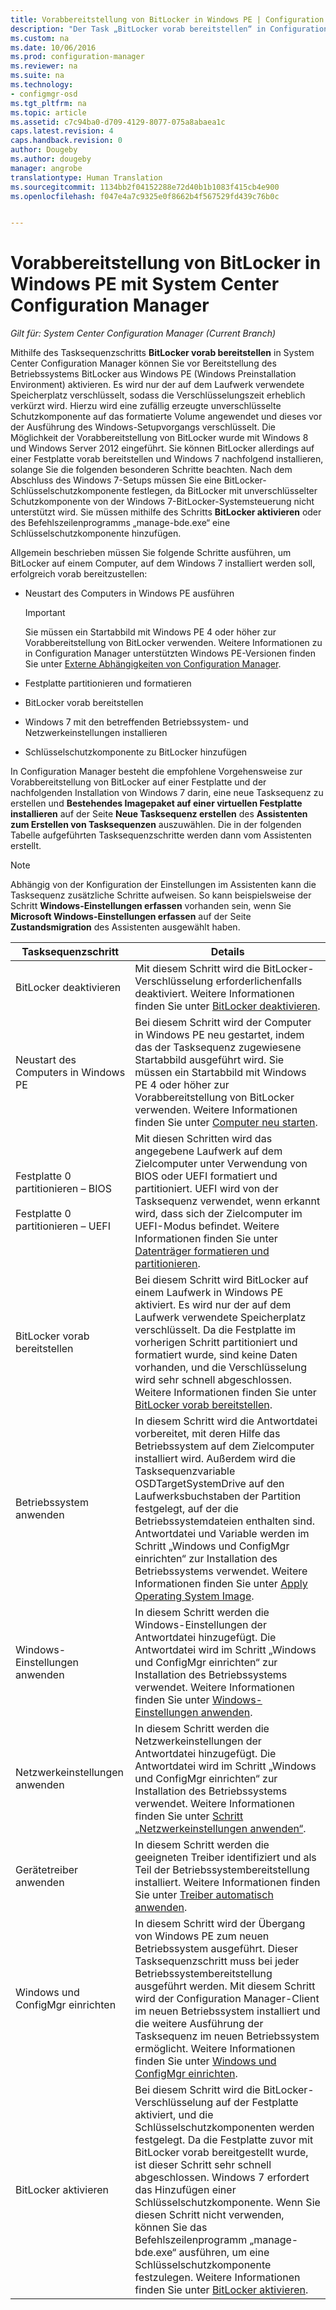 ```yaml
---
title: Vorabbereitstellung von BitLocker in Windows PE | Configuration Manager
description: "Der Task „BitLocker vorab bereitstellen“ in Configuration Manager aktiviert BitLocker aus Windows Preinstallation Environment vor der Bereitstellung des Betriebssystems."
ms.custom: na
ms.date: 10/06/2016
ms.prod: configuration-manager
ms.reviewer: na
ms.suite: na
ms.technology:
- configmgr-osd
ms.tgt_pltfrm: na
ms.topic: article
ms.assetid: c7c94ba0-d709-4129-8077-075a8abaea1c
caps.latest.revision: 4
caps.handback.revision: 0
author: Dougeby
ms.author: dougeby
manager: angrobe
translationtype: Human Translation
ms.sourcegitcommit: 1134bb2f04152288e72d40b1b1083f415cb4e900
ms.openlocfilehash: f047e4a7c9325e0f8662b4f567529fd439c76b0c


---
```

# <a name="preprovision-bitlocker-in-windows-pe-with-system-center-configuration-manager"></a>Vorabbereitstellung von BitLocker in Windows PE mit System Center Configuration Manager

*Gilt für: System Center Configuration Manager (Current Branch)*

Mithilfe des Tasksequenzschritts **BitLocker vorab bereitstellen** in System Center Configuration Manager können Sie vor Bereitstellung des Betriebssystems BitLocker aus Windows PE (Windows Preinstallation Environment) aktivieren. Es wird nur der auf dem Laufwerk verwendete Speicherplatz verschlüsselt, sodass die Verschlüsselungszeit erheblich verkürzt wird. Hierzu wird eine zufällig erzeugte unverschlüsselte Schutzkomponente auf das formatierte Volume angewendet und dieses vor der Ausführung des Windows-Setupvorgangs verschlüsselt. Die Möglichkeit der Vorabbereitstellung von BitLocker wurde mit Windows 8 und Windows Server 2012 eingeführt. Sie können BitLocker allerdings auf einer Festplatte vorab bereitstellen und Windows 7 nachfolgend installieren, solange Sie die folgenden besonderen Schritte beachten. Nach dem Abschluss des Windows 7-Setups müssen Sie eine BitLocker-Schlüsselschutzkomponente festlegen, da BitLocker mit unverschlüsselter Schutzkomponente von der Windows 7-BitLocker-Systemsteuerung nicht unterstützt wird. Sie müssen mithilfe des Schritts **BitLocker aktivieren** oder des Befehlszeilenprogramms „manage-bde.exe“ eine Schlüsselschutzkomponente hinzufügen.  

 Allgemein beschrieben müssen Sie folgende Schritte ausführen, um BitLocker auf einem Computer, auf dem Windows 7 installiert werden soll, erfolgreich vorab bereitzustellen:  

-   Neustart des Computers in Windows PE ausführen  

    > [!IMPORTANT]  
    >  Sie müssen ein Startabbild mit Windows PE 4 oder höher zur Vorabbereitstellung von BitLocker verwenden. Weitere Informationen zu in Configuration Manager unterstützten Windows PE-Versionen finden Sie unter [Externe Abhängigkeiten von Configuration Manager](../plan-design/infrastructure-requirements-for-operating-system-deployment.md#BKMK_ExternalDependencies).  

-   Festplatte partitionieren und formatieren  

-   BitLocker vorab bereitstellen  

-   Windows 7 mit den betreffenden Betriebssystem- und Netzwerkeinstellungen installieren  

-   Schlüsselschutzkomponente zu BitLocker hinzufügen  

 In Configuration Manager besteht die empfohlene Vorgehensweise zur Vorabbereitstellung von BitLocker auf einer Festplatte und der nachfolgenden Installation von Windows 7 darin, eine neue Tasksequenz zu erstellen und **Bestehendes Imagepaket auf einer virtuellen Festplatte installieren** auf der Seite **Neue Tasksequenz erstellen** des **Assistenten zum Erstellen von Tasksequenzen** auszuwählen. Die in der folgenden Tabelle aufgeführten Tasksequenzschritte werden dann vom Assistenten erstellt.  

> [!NOTE]  
>  Abhängig von der Konfiguration der Einstellungen im Assistenten kann die Tasksequenz zusätzliche Schritte aufweisen. So kann beispielsweise der Schritt **Windows-Einstellungen erfassen** vorhanden sein, wenn Sie **Microsoft Windows-Einstellungen erfassen** auf der Seite **Zustandsmigration** des Assistenten ausgewählt haben.  

|Tasksequenzschritt|Details|  
|------------------------|-------------|  
|BitLocker deaktivieren|Mit diesem Schritt wird die BitLocker-Verschlüsselung erforderlichenfalls deaktiviert. Weitere Informationen finden Sie unter [BitLocker deaktivieren](../understand/task-sequence-steps.md#BKMK_DisableBitLocker).|  
|Neustart des Computers in Windows PE|Bei diesem Schritt wird der Computer in Windows PE neu gestartet, indem das der Tasksequenz zugewiesene Startabbild ausgeführt wird. Sie müssen ein Startabbild mit Windows PE 4 oder höher zur Vorabbereitstellung von BitLocker verwenden. Weitere Informationen finden Sie unter [Computer neu starten](../understand/task-sequence-steps.md#BKMK_RestartComputer).|  
|Festplatte 0 partitionieren – BIOS<br /><br /> Festplatte 0 partitionieren – UEFI|Mit diesen Schritten wird das angegebene Laufwerk auf dem Zielcomputer unter Verwendung von BIOS oder UEFI formatiert und partitioniert. UEFI wird von der Tasksequenz verwendet, wenn erkannt wird, dass sich der Zielcomputer im UEFI-Modus befindet. Weitere Informationen finden Sie unter [Datenträger formatieren und partitionieren](../understand/task-sequence-steps.md#BKMK_FormatandPartitionDisk).|  
|BitLocker vorab bereitstellen|Bei diesem Schritt wird BitLocker auf einem Laufwerk in Windows PE aktiviert. Es wird nur der auf dem Laufwerk verwendete Speicherplatz verschlüsselt. Da die Festplatte im vorherigen Schritt partitioniert und formatiert wurde, sind keine Daten vorhanden, und die Verschlüsselung wird sehr schnell abgeschlossen. Weitere Informationen finden Sie unter [BitLocker vorab bereitstellen](../understand/task-sequence-steps.md#BKMK_PreProvisionBitLocker).|  
|Betriebssystem anwenden|In diesem Schritt wird die Antwortdatei vorbereitet, mit deren Hilfe das Betriebssystem auf dem Zielcomputer installiert wird. Außerdem wird die Tasksequenzvariable OSDTargetSystemDrive auf den Laufwerksbuchstaben der Partition festgelegt, auf der die Betriebssystemdateien enthalten sind. Antwortdatei und Variable werden im Schritt „Windows und ConfigMgr einrichten“ zur Installation des Betriebssystems verwendet. Weitere Informationen finden Sie unter [Apply Operating System Image](../understand/task-sequence-steps.md#BKMK_ApplyOperatingSystemImage).|  
|Windows-Einstellungen anwenden|In diesem Schritt werden die Windows-Einstellungen der Antwortdatei hinzugefügt. Die Antwortdatei wird im Schritt „Windows und ConfigMgr einrichten“ zur Installation des Betriebssystems verwendet. Weitere Informationen finden Sie unter [Windows-Einstellungen anwenden](../understand/task-sequence-steps.md#BKMK_ApplyWindowsSettings).|  
|Netzwerkeinstellungen anwenden|In diesem Schritt werden die Netzwerkeinstellungen der Antwortdatei hinzugefügt. Die Antwortdatei wird im Schritt „Windows und ConfigMgr einrichten“ zur Installation des Betriebssystems verwendet. Weitere Informationen finden Sie unter [Schritt „Netzwerkeinstellungen anwenden“](../understand/task-sequence-steps.md#BKMK_ApplyNetworkSettings).|  
|Gerätetreiber anwenden|In diesem Schritt werden die geeigneten Treiber identifiziert und als Teil der Betriebssystembereitstellung installiert. Weitere Informationen finden Sie unter [Treiber automatisch anwenden](../understand/task-sequence-steps.md#BKMK_AutoApplyDrivers).|  
|Windows und ConfigMgr einrichten|In diesem Schritt wird der Übergang von Windows PE zum neuen Betriebssystem ausgeführt. Dieser Tasksequenzschritt muss bei jeder Betriebssystembereitstellung ausgeführt werden. Mit diesem Schritt wird der Configuration Manager-Client im neuen Betriebssystem installiert und die weitere Ausführung der Tasksequenz im neuen Betriebssystem ermöglicht. Weitere Informationen finden Sie unter [Windows und ConfigMgr einrichten](../understand/task-sequence-steps.md#BKMK_SetupWindowsandConfigMgr).|  
|BitLocker aktivieren|Bei diesem Schritt wird die BitLocker-Verschlüsselung auf der Festplatte aktiviert, und die Schlüsselschutzkomponenten werden festgelegt. Da die Festplatte zuvor mit BitLocker vorab bereitgestellt wurde, ist dieser Schritt sehr schnell abgeschlossen. Windows 7 erfordert das Hinzufügen einer Schlüsselschutzkomponente. Wenn Sie diesen Schritt nicht verwenden, können Sie das Befehlszeilenprogramm „manage-bde.exe“ ausführen, um eine Schlüsselschutzkomponente festzulegen. Weitere Informationen finden Sie unter [BitLocker aktivieren](../understand/task-sequence-steps.md#BKMK_EnableBitLocker).|  



<!--HONumber=Nov16_HO1-->


